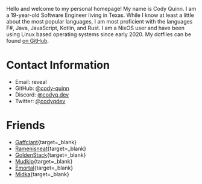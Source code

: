 Hello and welcome to my personal homepage! My name is Cody Quinn. I am a 19-year-old Software Engineer living in Texas.
While I know at least a little about the most popular languages, I am most proficient with the languages F#, Java,
JavaScript, Kotlin, and Rust. I am a NixOS user and have been using Linux based operating systems since early 2020. My
dotfiles can be found [on GitHub](https://github.com/cody-quinn/dotfiles).

# Contact Information

- Email: <a onclick="this.outerHTML=atob('Y29keUBjb2R5cS5kZXY=')">reveal</a>
- GitHub: [@cody-quinn](https://github.com/cody-quinn)
- Discord: [@codyq.dev](https://discord.com/users/179009161009299456)
- Twitter: [@codyqdev](https://x.com/codyqdev)

# Friends

- [Gaffclant](https://gaffclant.dev){target=_blank}
- [Ramenisneat](https://ramenisneat.github.io/){target=_blank}
- [GoldenStack](https://goldenstack.net){target=_blank}
- [Mudkip](https://mudkip.dev){target=_blank}
- [Emortal](https://emortaldev.github.io/){target=_blank}
- [Midka](https://midka.dev){target=_blank}
